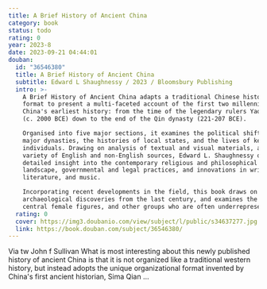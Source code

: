 ```yaml
---
title: A Brief History of Ancient China
category: book
status: todo
rating: 0
year: 2023-8
date: 2023-09-21 04:44:01
douban:
  id: "36546380"
  title: A Brief History of Ancient China
  subtitle: Edward L Shaughnessy / 2023 / Bloomsbury Publishing
  intro: >-
    A Brief History of Ancient China adapts a traditional Chinese historical
    format to present a multi-faceted account of the first two millennia of
    China's earliest history: from the time of the legendary rulers Yao and Shun
    (c. 2000 BCE) down to the end of the Qin dynasty (221-207 BCE).

    Organised into five major sections, it examines the political shifts of the
    major dynasties, the histories of local states, and the lives of key
    individuals. Drawing on analysis of textual and visual materials, and a
    variety of English and non-English sources, Edward L. Shaughnessy offers
    detailed insight into the contemporary religious and philosophical
    landscape, governmental and legal practices, and innovations in writing,
    literature, and music.

    Incorporating recent developments in the field, this book draws on
    archaeological discoveries from the last century, and examines the lives of
    central female figures, and other groups who are often underrepresented.
  rating: 0
  cover: https://img3.doubanio.com/view/subject/l/public/s34637277.jpg
  link: https://book.douban.com/subject/36546380/
---
```


Via tw John f Sullivan What is most interesting about this newly published history of ancient China is that it is not organized like a traditional western history, but instead adopts the unique organizational format invented by China's first ancient historian, Sima Qian ...